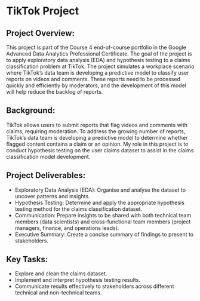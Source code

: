 # TikTok Project
## Project Overview:
This project is part of the Course 4 end-of-course portfolio in the Google Advanced Data Analytics Professional Certificate. The goal of the project is to apply exploratory data analysis (EDA) and hypothesis testing to a claims classification problem at TikTok. The project simulates a workplace scenario where TikTok’s data team is developing a predictive model to classify user reports on videos and comments. These reports need to be processed quickly and efficiently by moderators, and the development of this model will help reduce the backlog of reports.

## Background:
TikTok allows users to submit reports that flag videos and comments with claims, requiring moderation. To address the growing number of reports, TikTok’s data team is developing a predictive model to determine whether flagged content contains a claim or an opinion. My role in this project is to conduct hypothesis testing on the user claims dataset to assist in the claims classification model development.

## Project Deliverables:

- Exploratory Data Analysis (EDA): Organise and analyse the dataset to uncover patterns and insights.
- Hypothesis Testing: Determine and apply the appropriate hypothesis testing method for the claims classification dataset.
- Communication: Prepare insights to be shared with both technical team members (data scientists) and cross-functional team members (project managers, finance, and operations leads).
- Executive Summary: Create a concise summary of findings to present to stakeholders.

## Key Tasks:
- Explore and clean the claims dataset.
- Implement and interpret hypothesis testing results.
- Communicate results effectively to stakeholders across different technical and non-technical teams.
